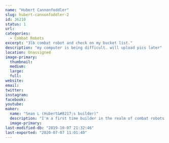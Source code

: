 ```yaml
---
name: "Hubert Cannonfoddler"
slug: hubert-cannonfoddler-2
id: 36210
status: 1
url: 
categories:
  - Combat Robots
excerpt: "3lb combat robot and check on my bucket list."
description: "my computer is being difficult. will upload pics later"
location: Unassigned
image-primary:
  thumbnail: 
  medium: 
  large: 
  full: 
website: 
email: 
twitter: 
instagram: 
facebook: 
youtube: 
maker:
  name: "Sean L (Hubert&#8217;s builder)"
  description: "I'm a first time builder in the realm of combat robots. I have been a huge fan of combat robot for many years and didn't actually believe that i could do it until seeing 3lb bots at MakerFaire in 2018. I am excited for the chance to check (and continue to check) that of my bucket list."
  image-primary: 
last-modified-db: "2019-10-07 21:32:46"
last-exported: "2020-07-07 11:01:40"
---
```

